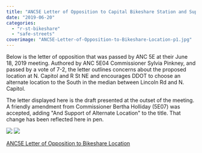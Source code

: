 ```yaml
---
title: "ANC5E Letter of Opposition to Capital Bikeshare Station and Support For Alternate Location"
date: "2019-06-20"
categories: 
  - "r-st-bikeshare"
  - "safe-streets"
coverimage: "ANC5E-Letter-of-Opposition-to-Bikeshare-Location-p1.jpg"
---
```


Below is the letter of opposition that was passed by ANC 5E at their June 18, 2019 meeting. Authored by ANC 5E04 Commissioner Sylvia Pinkney, and passed by a vote of 7-2, the letter outlines concerns about the proposed location at N. Capitol and R St NE and encourages DDOT to choose an alternate location to the South in the median between Lincoln Rd and N. Capitol.

The letter displayed here is the draft presented at the outset of the meeting. A friendly amendment from Commissioner Bertha Holliday (5E07) was accepted, adding "And Support of Alternate Location" to the title. That change has been reflected here in pen.

![](/images/ANC5E-Letter-of-Opposition-to-Bikeshare-Location-p1.jpg) ![](/images/ANC5E-Letter-of-Opposition-to-Bikeshare-Location-p2.jpg)

[ANC5E Letter of Opposition to Bikeshare Location](http://ward5forall.org/wp-content/uploads/2019/06/ANC5E-Letter-of-Opposition-to-Bikeshare-Location.pdf)
